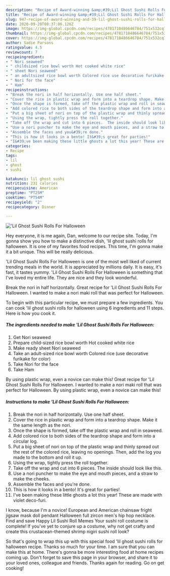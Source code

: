 ```yaml
---
description: "Recipe of Award-winning &amp;#39;Lil Ghost Sushi Rolls For Halloween"
title: "Recipe of Award-winning &amp;#39;Lil Ghost Sushi Rolls For Halloween"
slug: 947-recipe-of-award-winning-and-39-lil-ghost-sushi-rolls-for-halloween
date: 2020-09-28T08:37:06.126Z
image: https://img-global.cpcdn.com/recipes/4781718486646784/751x532cq70/lil-ghost-sushi-rolls-for-halloween-recipe-main-photo.jpg
thumbnail: https://img-global.cpcdn.com/recipes/4781718486646784/751x532cq70/lil-ghost-sushi-rolls-for-halloween-recipe-main-photo.jpg
cover: https://img-global.cpcdn.com/recipes/4781718486646784/751x532cq70/lil-ghost-sushi-rolls-for-halloween-recipe-main-photo.jpg
author: Sadie Parsons
ratingvalue: 4.5
reviewcount: 7
recipeingredient:
- " Nori seaweed"
- " childsized rice bowl worth Hot cooked white rice"
- " sheet Nori seaweed"
- " an adultsized rice bowl worth Colored rice use decorative furikake for color"
- " Nori for the face"
- " Ham"
recipeinstructions:
- "Break the nori in half horizontally. Use one half sheet."
- "Cover the rice in plastic wrap and form into a teardrop shape. Make it the same length as the nori."
- "Once the shape is formed, take off the plastic wrap and roll in seaweed."
- "Add colored rice to both sides of the teardrop shape and form into a circular log."
- "Put a big sheet of nori on top of the plastic wrap and thinly spread out the rest of the colored rice, leaving no openings. Then, add the log you made to the bottom and roll it up."
- "Using the wrap, tightly press the roll together."
- "Take off the wrap and cut into 6 pieces.  The inside should look like this."
- "Use a nori puncher to make the eye and mouth pieces, and a straw to make the cheeks."
- "Assemble the faces and you&#39;re done."
- "This is how it looks in a bento! It&#39;s great for parties!"
- "I&#39;ve been making these little ghosts a lot this year! These are made with violet deco-furi."
categories:
- Recipe
tags:
- lil
- ghost
- sushi

katakunci: lil ghost sushi 
nutrition: 231 calories
recipecuisine: American
preptime: "PT25M"
cooktime: "PT54M"
recipeyield: "2"
recipecategory: Dinner

---
```



![&#39;Lil Ghost Sushi Rolls For Halloween](https://img-global.cpcdn.com/recipes/4781718486646784/751x532cq70/lil-ghost-sushi-rolls-for-halloween-recipe-main-photo.jpg)

Hey everyone, it is me again, Dan, welcome to our recipe site. Today, I'm gonna show you how to make a distinctive dish, &#39;lil ghost sushi rolls for halloween. It is one of my favorites food recipes. This time, I'm gonna make it a bit unique. This will be really delicious.

&#39;Lil Ghost Sushi Rolls For Halloween is one of the most well liked of current trending meals in the world. It is appreciated by millions daily. It is easy, it's fast, it tastes yummy. &#39;Lil Ghost Sushi Rolls For Halloween is something that I've loved my entire life. They are nice and they look wonderful.

Break the nori in half horizontally. Great recipe for &#39;Lil Ghost Sushi Rolls For Halloween. I wanted to make a nori maki roll that was perfect for Halloween.


To begin with this particular recipe, we must prepare a few ingredients. You can cook &#39;lil ghost sushi rolls for halloween using 6 ingredients and 11 steps. Here is how you cook it.

<!--inarticleads1-->

##### The ingredients needed to make &#39;Lil Ghost Sushi Rolls For Halloween:

1. Get  Nori seaweed
1. Prepare  child-sized rice bowl worth Hot cooked white rice
1. Make ready  sheet Nori seaweed
1. Take  an adult-sized rice bowl worth Colored rice (use decorative furikake for color)
1. Take  Nori for the face
1. Take  Ham


By using plastic wrap, even a novice can make this! Great recipe for &#39;Lil Ghost Sushi Rolls For Halloween. I wanted to make a nori maki roll that was perfect for Halloween. By using plastic wrap, even a novice can make this! 

<!--inarticleads2-->

##### Instructions to make &#39;Lil Ghost Sushi Rolls For Halloween:

1. Break the nori in half horizontally. Use one half sheet.
1. Cover the rice in plastic wrap and form into a teardrop shape. Make it the same length as the nori.
1. Once the shape is formed, take off the plastic wrap and roll in seaweed.
1. Add colored rice to both sides of the teardrop shape and form into a circular log.
1. Put a big sheet of nori on top of the plastic wrap and thinly spread out the rest of the colored rice, leaving no openings. Then, add the log you made to the bottom and roll it up.
1. Using the wrap, tightly press the roll together.
1. Take off the wrap and cut into 6 pieces.  The inside should look like this.
1. Use a nori puncher to make the eye and mouth pieces, and a straw to make the cheeks.
1. Assemble the faces and you&#39;re done.
1. This is how it looks in a bento! It&#39;s great for parties!
1. I&#39;ve been making these little ghosts a lot this year! These are made with violet deco-furi.


I know, because I&#39;m a novice! European and American chainsaw fright jigsaw mask doll pendant Halloween full zircon men&#39;s hip hop necklace. Find and save Happy Lil Sushi Roll Memes Your sushi roll costume is complete! If you&#39;ve yet to conjure up a costume, why not get crafty and create this crustacean-themed shrimp nigiri sushi roll look? 

So that's going to wrap this up with this special food &#39;lil ghost sushi rolls for halloween recipe. Thanks so much for your time. I am sure that you can make this at home. There's gonna be more interesting food at home recipes coming up. Don't forget to save this page in your browser, and share it to your loved ones, colleague and friends. Thanks again for reading. Go on get cooking!
